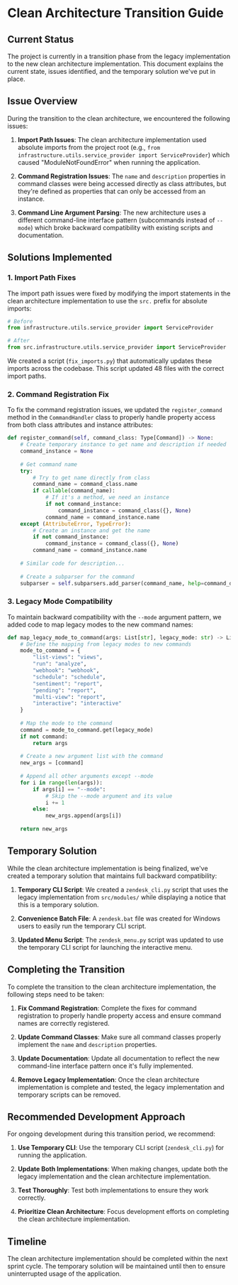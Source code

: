 # Clean Architecture Transition Guide

## Current Status

The project is currently in a transition phase from the legacy implementation to the new clean architecture implementation. This document explains the current state, issues identified, and the temporary solution we've put in place.

## Issue Overview

During the transition to the clean architecture, we encountered the following issues:

1. **Import Path Issues**: The clean architecture implementation used absolute imports from the project root (e.g., `from infrastructure.utils.service_provider import ServiceProvider`) which caused "ModuleNotFoundError" when running the application.

2. **Command Registration Issues**: The `name` and `description` properties in command classes were being accessed directly as class attributes, but they're defined as properties that can only be accessed from an instance.

3. **Command Line Argument Parsing**: The new architecture uses a different command-line interface pattern (subcommands instead of `--mode`) which broke backward compatibility with existing scripts and documentation.

## Solutions Implemented

### 1. Import Path Fixes

The import path issues were fixed by modifying the import statements in the clean architecture implementation to use the `src.` prefix for absolute imports:

```python
# Before
from infrastructure.utils.service_provider import ServiceProvider

# After
from src.infrastructure.utils.service_provider import ServiceProvider
```

We created a script (`fix_imports.py`) that automatically updates these imports across the codebase. This script updated 48 files with the correct import paths.

### 2. Command Registration Fix

To fix the command registration issues, we updated the `register_command` method in the `CommandHandler` class to properly handle property access from both class attributes and instance attributes:

```python
def register_command(self, command_class: Type[Command]) -> None:
    # Create temporary instance to get name and description if needed
    command_instance = None
    
    # Get command name
    try:
        # Try to get name directly from class
        command_name = command_class.name
        if callable(command_name):
            # If it's a method, we need an instance
            if not command_instance:
                command_instance = command_class({}, None)
            command_name = command_instance.name
    except (AttributeError, TypeError):
        # Create an instance and get the name
        if not command_instance:
            command_instance = command_class({}, None)
        command_name = command_instance.name
    
    # Similar code for description...
    
    # Create a subparser for the command
    subparser = self.subparsers.add_parser(command_name, help=command_description)
```

### 3. Legacy Mode Compatibility

To maintain backward compatibility with the `--mode` argument pattern, we added code to map legacy modes to the new command names:

```python
def map_legacy_mode_to_command(args: List[str], legacy_mode: str) -> List[str]:
    # Define the mapping from legacy modes to new commands
    mode_to_command = {
        "list-views": "views",
        "run": "analyze",
        "webhook": "webhook",
        "schedule": "schedule",
        "sentiment": "report",
        "pending": "report",
        "multi-view": "report",
        "interactive": "interactive"
    }
    
    # Map the mode to the command
    command = mode_to_command.get(legacy_mode)
    if not command:
        return args
    
    # Create a new argument list with the command
    new_args = [command]
    
    # Append all other arguments except --mode
    for i in range(len(args)):
        if args[i] == "--mode":
            # Skip the --mode argument and its value
            i += 1
        else:
            new_args.append(args[i])
    
    return new_args
```

## Temporary Solution

While the clean architecture implementation is being finalized, we've created a temporary solution that maintains full backward compatibility:

1. **Temporary CLI Script**: We created a `zendesk_cli.py` script that uses the legacy implementation from `src/modules/` while displaying a notice that this is a temporary solution.

2. **Convenience Batch File**: A `zendesk.bat` file was created for Windows users to easily run the temporary CLI script.

3. **Updated Menu Script**: The `zendesk_menu.py` script was updated to use the temporary CLI script for launching the interactive menu.

## Completing the Transition

To complete the transition to the clean architecture implementation, the following steps need to be taken:

1. **Fix Command Registration**: Complete the fixes for command registration to properly handle property access and ensure command names are correctly registered.

2. **Update Command Classes**: Make sure all command classes properly implement the `name` and `description` properties.

3. **Update Documentation**: Update all documentation to reflect the new command-line interface pattern once it's fully implemented.

4. **Remove Legacy Implementation**: Once the clean architecture implementation is complete and tested, the legacy implementation and temporary scripts can be removed.

## Recommended Development Approach

For ongoing development during this transition period, we recommend:

1. **Use Temporary CLI**: Use the temporary CLI script (`zendesk_cli.py`) for running the application.

2. **Update Both Implementations**: When making changes, update both the legacy implementation and the clean architecture implementation.

3. **Test Thoroughly**: Test both implementations to ensure they work correctly.

4. **Prioritize Clean Architecture**: Focus development efforts on completing the clean architecture implementation.

## Timeline

The clean architecture implementation should be completed within the next sprint cycle. The temporary solution will be maintained until then to ensure uninterrupted usage of the application.
